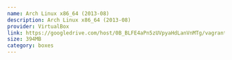 ```yaml
---
name: Arch Linux x86_64 (2013-08)
description: Arch Linux x86_64 (2013-08)
provider: VirtualBox
link: https://googledrive.com/host/0B_BLFE4aPn5zUVpyaHdLanVnMTg/vagrant-archlinux-2013-8.box
size: 394MB
category: boxes
---
```

